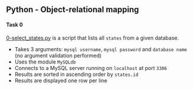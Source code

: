 ## Python - Object-relational mapping

#### Task 0
[0-select_states.py](0-select_states.py) is a script that lists all `states` from a given database.
- Takes 3 arguments: `mysql username`, `mysql password` and `database name` (no argument validation performed)
- Uses the module `MySQLdb`
- Connects to a MySQL server running on `localhost` at port `3306`
- Results are sorted in ascending order by `states.id`
- Results are displayed one row per line
